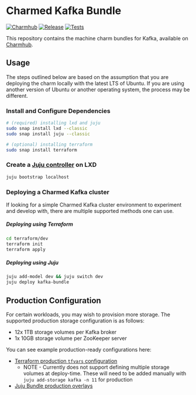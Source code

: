 # Charmed Kafka Bundle
[![Charmhub](https://charmhub.io/kafka-bundle/badge.svg)](https://charmhub.io/kafka-bundle)
[![Release](https://github.com/canonical/kafka-bundle/actions/workflows/release.yaml/badge.svg)](https://github.com/canonical/kafka-bundle/actions/workflows/release.yaml)
[![Tests](https://github.com/canonical/kafka-bundle/actions/workflows/ci.yaml/badge.svg?branch=main)](https://github.com/canonical/kafka-bundle/actions/workflows/ci.yaml)

This repository contains the machine charm bundles for Kafka, available on [Charmhub](https://charmhub.io/kafka-bundle).

## Usage
The steps outlined below are based on the assumption that you are deploying the charm locally with the latest LTS of Ubuntu.  If you are using another version of Ubuntu or another operating system, the process may be different.

### Install and Configure Dependencies
```bash
# (required) installing lxd and juju
sudo snap install lxd --classic
sudo snap install juju --classic

# (optional) installing terraform
sudo snap install terraform
```

### Create a [Juju controller](https://juju.is/docs/olm/create-a-controller) on LXD
```bash
juju bootstrap localhost 
```

### Deploying a Charmed Kafka cluster
If looking for a simple Charmed Kafka cluster environment to experiment and develop with, there are multiple supported methods one can use.

##### Deploying using Terraform
```bash
cd terraform/dev
terraform init
terraform apply
```

##### Deploying using Juju
```bash
juju add-model dev && juju switch dev
juju deploy kafka-bundle
```

## Production Configuration
For certain workloads, you may wish to provision more storage. The supported production storage configuration is as follows:
- 12x 1TB storage volumes per Kafka broker
- 1x 10GB storage volume per ZooKeeper server

You can see example production-ready configurations here:
- [Terraform production `tfvars` configuration](https://github.com/canonical/kafka-bundle/blob/main/terraform/prod/prod.auto.tfvars)
    - NOTE - Currently does not support defining multiple storage volumes at deploy-time. These will need to be added manually with `juju add-storage kafka -n 11` for production
- [Juju Bundle production overlays](https://github.com/canonical/kafka-bundle/blob/main/overlays/production.yaml)

